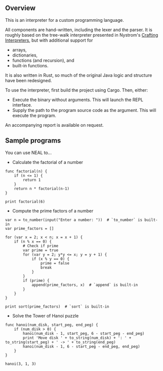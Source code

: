 ## Overview
This is an interpreter for a custom programming language.

All components are hand-written, including the lexer and the parser. It is roughly based on the tree-walk interpreter presented in Nystrom's [Crafting Interpreters](https://craftinginterpreters.com/), but with additional support for

- arrays,
- dictionaries,
- functions (and recursion), and
- built-in functions.

It is also written in Rust, so much of the original Java logic and structure have been redesigned.

To use the interpreter, first build the project using Cargo. Then, either:

- Execute the binary without arguments. This will launch the REPL interface.
- Supply the path to the program source code as the argument. This will execute the program.

An accompanying report is available on request.
## Sample programs
You can use NEAL to...
- Calculate the factorial of a number

```
func factorial(n) {
    if (n <= 1) {
        return 1
    }
    return n * factorial(n-1)
}

print factorial(6)
```

- Compute the prime factors of a number
```
var n = to_number(input("Enter a number: "))  # `to_number` is built-in
var prime_factors = []

for (var x = 2; x < n; x = x + 1) {
    if (n % x == 0) {
        # Check if prime
        var prime = true
        for (var y = 2; y*y <= x; y = y + 1) {
            if (x % y == 0) {
                prime = false
                break
            }
        }
        if (prime) {
            append(prime_factors, x)  # `append` is built-in
        }
    }
}

print sort(prime_factors)  # `sort` is built-in
```

- Solve the Tower of Hanoi puzzle
```
func hanoi(num_disk, start_peg, end_peg) {
    if (num_disk > 0) {
        hanoi(num_disk - 1, start_peg, 6 - start_peg - end_peg)
        print 'Move disk ' + to_string(num_disk) + ': ' + to_string(start_peg) + ' -> ' + to_string(end_peg)
        hanoi(num_disk - 1, 6 - start_peg - end_peg, end_peg)
    }
}

hanoi(3, 1, 3)
```
